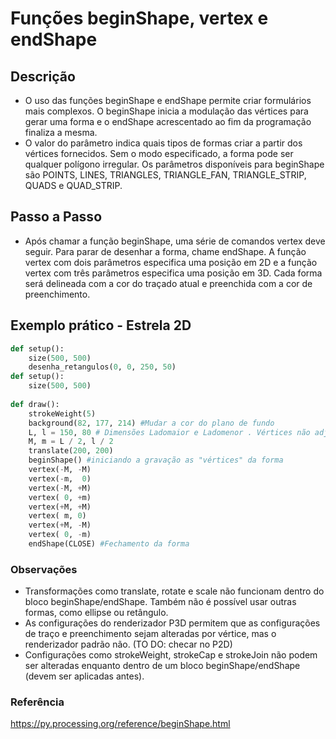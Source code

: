 # Funções beginShape, vertex e endShape

## Descrição

+ O uso das funções beginShape e endShape permite criar formulários mais complexos. O beginShape inicia a modulação das vértices para gerar uma forma e o endShape acrescentado ao fim da programação finaliza a mesma. 
+ O valor do parâmetro indica quais tipos de formas criar a partir dos vértices fornecidos. Sem o modo especificado, a forma pode ser qualquer polígono irregular. Os parâmetros disponíveis para beginShape são POINTS, LINES, TRIANGLES, TRIANGLE_FAN, TRIANGLE_STRIP, QUADS e QUAD_STRIP. 

## Passo a Passo

+ Após chamar a função beginShape, uma série de comandos vertex deve seguir. Para parar de desenhar a forma, chame endShape. A função vertex com dois parâmetros especifica uma posição em 2D e a função vertex com três parâmetros especifica uma posição em 3D. Cada forma será delineada com a cor do traçado atual e preenchida com a cor de preenchimento.

## Exemplo prático - Estrela 2D

```python
def setup():
    size(500, 500)
    desenha_retangulos(0, 0, 250, 50)
def setup():
    size(500, 500)
    
def draw():
    strokeWeight(5)
    background(82, 177, 214) #Mudar a cor do plano de fundo
    L, l = 150, 80 # Dimensões Ladomaior e Ladomenor . Vértices não adjacentes
    M, m = L / 2, l / 2
    translate(200, 200)
    beginShape() #iniciando a gravação as "vértices" da forma
    vertex(-M, -M)
    vertex(-m,  0)
    vertex(-M, +M)
    vertex( 0, +m)
    vertex(+M, +M)
    vertex( m, 0)
    vertex(+M, -M)
    vertex( 0, -m)
    endShape(CLOSE) #Fechamento da forma
```
### Observações

+ Transformações como translate, rotate e scale não funcionam dentro do bloco  beginShape/endShape. Também não é possível usar outras formas, como ellipse ou retângulo.
+ As configurações do renderizador P3D permitem que as configurações de traço e preenchimento sejam alteradas por vértice, mas o renderizador padrão não. (TO DO: checar no P2D) 
+ Configurações como strokeWeight, strokeCap e strokeJoin não podem ser alteradas enquanto  dentro de um bloco beginShape/endShape (devem ser aplicadas antes).

### Referência

https://py.processing.org/reference/beginShape.html
    
  
    
  


